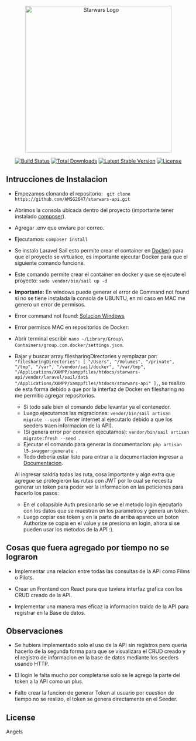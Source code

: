 <p align="center"><a href="https://laravel.com" target="_blank"><img src="https://static.wikia.nocookie.net/esstarwars/images/4/42/StarWarsOpeningLogo.svg/revision/latest/scale-to-width-down/1000?cb=20161007015630" width="400" alt="Starwars Logo"></a></p>

<p align="center">
<a href="https://github.com/laravel/framework/actions"><img src="https://github.com/laravel/framework/workflows/tests/badge.svg" alt="Build Status"></a>
<a href="https://packagist.org/packages/laravel/framework"><img src="https://img.shields.io/packagist/dt/laravel/framework" alt="Total Downloads"></a>
<a href="https://packagist.org/packages/laravel/framework"><img src="https://img.shields.io/packagist/v/laravel/framework" alt="Latest Stable Version"></a>
<a href="https://packagist.org/packages/laravel/framework"><img src="https://img.shields.io/packagist/l/laravel/framework" alt="License"></a>
</p>

## Intrucciones de Instalacion

- Empezamos clonando el repositorio: ``` git clone https://github.com/AMSG2647/starwars-api.git```
- Abrimos la consola ubicada dentro del proyecto (importante tener instalado [composer](https://getcomposer.org/download/)).
- Agregar .env que enviare por correo.
- Ejecutamos: ```composer install```
- Se instalo Laravel Sail esto permite crear el container en [Docker](https://www.docker.com/)) para que el proyecto se virtualice, es importante ejecutar Docker para que el siguiente comando funcione.
- Este comando permite crear el container en docker y que se ejecute el proyecto: ```sudo vendor/bin/sail up -d ```
- **Importante:** En windows puede generar el error de Command not found si no se tiene instalada la consola de UBUNTU, en mi caso en MAC me genero un error de permisos.
- Error command not found: [Solucion Windows](https://www.hostgator.mx/blog/terminal-linux-windows-10/)
- Error permisos MAC en repositorios de Docker: 
- Abrir terminal escribir ```nano ~/Library/Group\ Containers/group.com.docker/settings.json```.
- Bajar y buscar array filesharingDirectories y remplazar por: ```
"filesharingDirectories": [
    "/Users",
    "/Volumes",
    "/private",
    "/tmp",
    "/var",
    "/vendor/sail/docker",
    "/var/tmp",
    "/Applications/XAMPP/xamppfiles/htdocs/starwars-api/vendor/laravel/sail/dat$
    "/Applications/XAMPP/xamppfiles/htdocs/starwars-api"
  ],```, se realizo de esta forma debido a que por la interfaz de Docker en filesharing no me permitio agregar repositorios.
  - Si todo sale bien el comando debe levantar ya el contenedor.
  - Luego ejecutamos las migraciones: ```vendor/bin/sail artisan migrate --seed ``` (Tener internet al ejecutarlo debido a que los seeders traen informacion de la API).
  - (Si genera error por conexion ejecutamos): ```vendor/bin/sail artisan migrate:fresh --seed ```.
  - Ejecutar el comando para generar la documentacion: ```php artisan l5-swagger:generate ```.
  - Todo deberia estar listo para entrar a la documentacion ingresar a [Documentacion](http://localhost/api/documentation#/).
  
  Al ingresar saldria todas las ruta, cosa importante y algo extra que agregue se protegieron las rutas con JWT por lo cual se necesita generar un token para poder ver la informacion en las peticiones para hacerlo los pasos:
  
  - En el collapsible Auth presionarlo se ve el metodo login ejecutarlo con los datos que se muestran en los parametros y genera un token.
  - Luego copiar ese token y en la parte de arriba aparece un boton Authorize se copia en el value y se presiona en login, ahora si se pueden usar los metodos de la API :).
           
## Cosas que fuera agregado por tiempo no se lograron

- Implementar una relacion entre todas las consultas de la API como Films o Pilots.

- Crear un Frontend con React para que tuviera interfaz grafica con los CRUD creado de la API.

- Implementar una manera mas eficaz la informacion traida de la API para registrar en la Base de datos.
    
## Observaciones  
               
- Se hubiera implementado solo el uso de la API sin registros pero queria hacerlo de la segunda forma 
para que se visualizara el CRUD creado y el registro de informacion en la base de datos mediante los seeders
usando HTTP.

- El login le falta mucho por completarse solo se le agrego la parte del token a la API como un plus.

- Falto crear la funcion de generar Token al usuario por cuestion de tiempo no se realizo, el token se genera directamente en el Seeder.

 
                                         
## License

Angels
